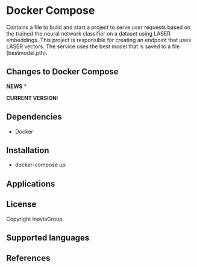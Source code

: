 # Docker Compose

Contains a file to build and start a project to serve user requests based on the trained the neural network classifier on a dataset using LASER embeddings. 
This project is responsible for creating an endpoint that uses LASER vectors. The service uses the best model that is saved to a file (bestmodel.pth). 

 

## Changes to Docker Compose


**NEWS**
* 

**CURRENT VERSION:**


## Dependencies
* Docker

## Installation
* docker-compose up

## Applications

## License

Copyright InoviaGroup. 

## Supported languages

## References
